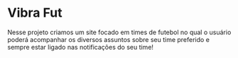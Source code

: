 <h1 align='left'>Vibra Fut</h1>
<p>Nesse projeto criamos um site focado em times de futebol no qual o usuário poderá acompanhar os diversos assuntos sobre seu time preferido e sempre estar ligado nas notificações do seu time!</p>
